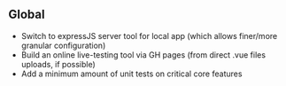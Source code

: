 ## Global

- Switch to expressJS server tool for local app (which allows finer/more granular configuration)
- Build an online live-testing tool via GH pages (from direct .vue files uploads, if possible)
- Add a minimum amount of unit tests on critical core features
